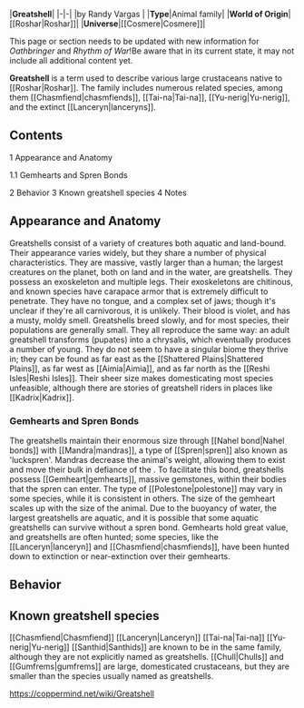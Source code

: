 |**Greatshell**|
|-|-|
|by  Randy Vargas |
|**Type**|Animal family|
|**World of Origin**|[[Roshar\|Roshar]]|
|**Universe**|[[Cosmere\|Cosmere]]|

This page or section needs to be updated with new information for *Oathbringer* and *Rhythm of War*!Be aware that in its current state, it may not include all additional content yet.

**Greatshell** is a term used to describe various large crustaceans native to [[Roshar\|Roshar]]. The family includes numerous related species, among them [[Chasmfiend\|chasmfiends]], [[Tai-na\|Tai-na]], [[Yu-nerig\|Yu-nerig]], and the extinct [[Lanceryn\|lanceryns]].

## Contents

1 Appearance and Anatomy

1.1 Gemhearts and Spren Bonds


2 Behavior
3 Known greatshell species
4 Notes


## Appearance and Anatomy
Greatshells consist of a variety of creatures both aquatic and land-bound. Their appearance varies widely, but they share a number of physical characteristics. They are massive, vastly larger than a human; the largest creatures on the planet, both on land and in the water, are greatshells. They possess an exoskeleton and multiple legs. Their exoskeletons are chitinous, and known species have carapace armor that is extremely difficult to penetrate. They have no tongue, and a complex set of jaws; though it's unclear if they're all carnivorous, it is unlikely. Their blood is violet, and has a musty, moldy smell.
Greatshells breed slowly, and for most species, their populations are generally small. They all reproduce the same way: an adult greatshell transforms (pupates) into a chrysalis, which eventually produces a number of young. They do not seem to have a singular biome they thrive in; they can be found as far east as the [[Shattered Plains\|Shattered Plains]], as far west as [[Aimia\|Aimia]], and as far north as the [[Reshi Isles\|Reshi Isles]]. Their sheer size makes domesticating most species unfeasible, although there are stories of greatshell riders in places like [[Kadrix\|Kadrix]].

### Gemhearts and Spren Bonds
The greatshells maintain their enormous size through [[Nahel bond\|Nahel bonds]] with [[Mandra\|mandras]], a type of [[Spren\|spren]] also known as 'luckspren'. Mandras decrease the animal's weight, allowing them to exist and move their bulk in defiance of the . To facilitate this bond, greatshells possess [[Gemheart\|gemhearts]], massive gemstones, within their bodies that the spren can enter. The type of [[Polestone\|polestone]] may vary in some species, while it is consistent in others. The size of the gemheart scales up with the size of the animal. Due to the buoyancy of water, the largest greatshells are aquatic, and it is possible that some aquatic greatshells can survive without a spren bond.
Gemhearts hold great value, and greatshells are often hunted; some species, like the [[Lanceryn\|lanceryn]] and [[Chasmfiend\|chasmfiends]], have been hunted down to extinction or near-extinction over their gemhearts.

## Behavior
## Known greatshell species
[[Chasmfiend\|Chasmfiend]]
[[Lanceryn\|Lanceryn]]
[[Tai-na\|Tai-na]]
[[Yu-nerig\|Yu-nerig]]
[[Santhid\|Santhids]] are known to be in the same family, although they are not explicitly named as greatshells.
[[Chull\|Chulls]] and [[Gumfrems\|gumfrems]] are large, domesticated crustaceans, but they are smaller than the species usually named as greatshells.



https://coppermind.net/wiki/Greatshell